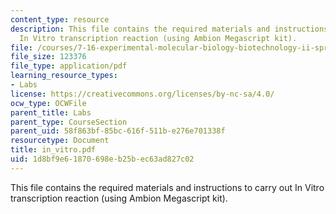 ```yaml
---
content_type: resource
description: This file contains the required materials and instructions to carry out
  In Vitro transcription reaction (using Ambion Megascript kit).
file: /courses/7-16-experimental-molecular-biology-biotechnology-ii-spring-2005/1d8bf9e61870698eb25bec63ad827c02_in_vitro.pdf
file_size: 123376
file_type: application/pdf
learning_resource_types:
- Labs
license: https://creativecommons.org/licenses/by-nc-sa/4.0/
ocw_type: OCWFile
parent_title: Labs
parent_type: CourseSection
parent_uid: 58f863bf-85bc-616f-511b-e276e701338f
resourcetype: Document
title: in_vitro.pdf
uid: 1d8bf9e6-1870-698e-b25b-ec63ad827c02
---
```

This file contains the required materials and instructions to carry out In Vitro transcription reaction (using Ambion Megascript kit).